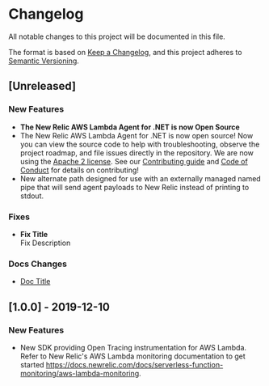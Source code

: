 # Changelog
All notable changes to this project will be documented in this file.

The format is based on [Keep a Changelog](https://keepachangelog.com/en/1.0.0/),
and this project adheres to [Semantic Versioning](https://semver.org/spec/v2.0.0.html).

## [Unreleased]


### New Features
* **The New Relic AWS Lambda Agent for .NET is now Open Source** <br/>
* The New Relic AWS Lambda Agent for .NET is now open source! Now you can view the source code to help with troubleshooting, observe the project roadmap, and file issues directly in the repository.  We are now using the [Apache 2 license](/LICENSE). See our [Contributing guide](/CONTRIBUTING.md) and [Code of Conduct](/CODE_OF_CONDUCT.md) for details on contributing!
* New alternate path designed for use with an externally managed named pipe that will send agent payloads to New Relic instead of printing to stdout.

### Fixes
* **Fix Title** <br/>
Fix Description
 
### Docs Changes
* [Doc Title](https://urlToDraft)

## [1.0.0] - 2019-12-10
### New Features
* New SDK providing Open Tracing instrumentation for AWS Lambda. Refer to New Relic's AWS Lambda monitoring documentation to get started https://docs.newrelic.com/docs/serverless-function-monitoring/aws-lambda-monitoring.

